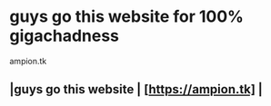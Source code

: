 # guys go this website for 100% gigachadness
 ampion.tk

|guys go this website | [https://ampion.tk] |
-------------------------------------------
